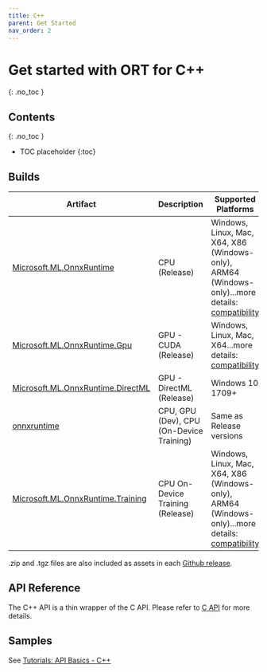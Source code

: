 ```yaml
---
title: C++
parent: Get Started
nav_order: 2
---
```


# Get started with ORT for C++
{: .no_toc }

## Contents
{: .no_toc }

* TOC placeholder
{:toc}

## Builds

| Artifact  | Description | Supported Platforms |
|-----------|-------------|---------------------|
| [Microsoft.ML.OnnxRuntime](https://www.nuget.org/packages/Microsoft.ML.OnnxRuntime) | CPU (Release) |Windows, Linux,  Mac, X64, X86 (Windows-only), ARM64 (Windows-only)...more details: [compatibility](../reference/compatibility.md) |
| [Microsoft.ML.OnnxRuntime.Gpu](https://www.nuget.org/packages/Microsoft.ML.OnnxRuntime.gpu) | GPU - CUDA (Release) | Windows, Linux, Mac, X64...more details: [compatibility](../reference/compatibility.md) |
| [Microsoft.ML.OnnxRuntime.DirectML](https://www.nuget.org/packages/Microsoft.ML.OnnxRuntime.directml) | GPU - DirectML (Release) | Windows 10 1709+ |
| [onnxruntime](https://aiinfra.visualstudio.com/PublicPackages/_packaging?_a=feed&feed=ORT-Nightly) | CPU, GPU (Dev), CPU (On-Device Training) | Same as Release versions |
| [Microsoft.ML.OnnxRuntime.Training](https://www.nuget.org/packages/Microsoft.ML.OnnxRuntime) | CPU On-Device Training (Release) |Windows, Linux,  Mac, X64, X86 (Windows-only), ARM64 (Windows-only)...more details: [compatibility](../reference/compatibility.md) |

.zip and .tgz files are also included as assets in each [Github release](https://github.com/microsoft/onnxruntime/releases).

## API Reference
The C++ API is a thin wrapper of the C API. Please refer to [C API](./with-c.md) for more details.

## Samples
See [Tutorials: API Basics - C++](../tutorials/api-basics)